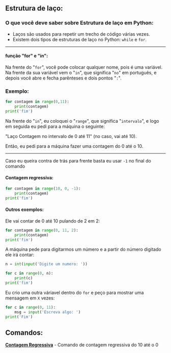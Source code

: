 ## Estrutura de laço:

### O que você deve saber sobre Estrutura de laço em Python:
- Laços são usados para repetir um trecho de código várias vezes.
- Existem dois tipos de estruturas de laço no Python: `while` e `for`.
---
#### função "for" e "in":
Na frente do "`for`", você pode colocar qualquer nome, pois é uma variável. Na frente da sua variável vem o "`in`", que significa "`no`" em português, e depois você abre e fecha parênteses e dois pontos "`:`".
### Exemplo:
```Python
for contagem in range(0,11):
    print(contagem)
print('fim')
```
Na frente do "`in`", eu coloquei o "`range`", que significa "`intervalo`", e logo em seguida eu pedi para a máquina o seguinte:

"Laço Contagem no intervalo de 0 até 11" (no caso, vai até 10).

Então, eu pedi para a máquina fazer uma contagem do 0 até o 10.

---
Caso eu queira contra de trás para frente basta eu usar `-1` no final do comando

#### Contagem regressiva:
```Python
for contagem in range(10, 0, -1):
    print(contagem)
print('fim')
```
#### Outros exemplos:
Ele vai contar de 0 até 10 pulando de 2 em 2:
```Python
for contagem in range(0, 11, 2):
    print(contagem)
print('fim')
```
A máquina pede para digitarmos um número e a partir do número digitado ele irá contar:
```Python
n = int(input('Digite um numero: '))

for c in range(0, n):
    print(c)
print('fim')
```
Eu crio uma outra váriavel dentro do `for` e peço para mostrar uma mensagem em `X` vezes:
```Python
for c in range(0, 11):
    msg = input('Escreva algo: ')
print('Fim')
```

## Comandos:
**[Contagem Regressiva](./8-%20Estrutura%20de%20repetição/01contagem-regressiva.py)** - Comando de contagem regressiva do 10 até o 0